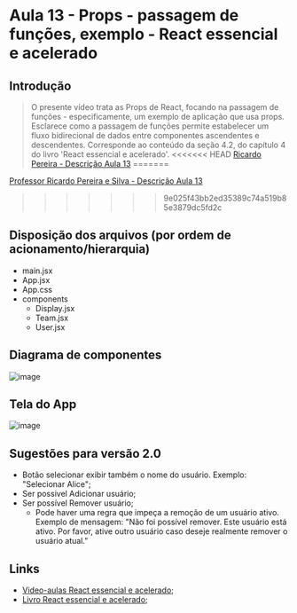 # Aula 13 - Props - passagem de funções, exemplo - React essencial e acelerado

## Introdução
> O presente vídeo trata as Props de React, focando na passagem de funções - especificamente, um exemplo de aplicação que usa props. Esclarece como a passagem de funções permite estabelecer um fluxo bidirecional de dados entre componentes ascendentes e descendentes. Corresponde ao conteúdo da seção 4.2, do capítulo 4 do livro 'React essencial e acelerado'.
<<<<<<< HEAD
[Ricardo Pereira - Descrição Aula 13](https://www.youtube.com/watch?v=FgGBzl9kZXw&t=694s&ab_channel=ModelagemOrientadaaObjetoscomUML)
=======
> 
[Professor Ricardo Pereira e Silva - Descrição Aula 13](https://www.youtube.com/watch?v=FgGBzl9kZXw&t=694s&ab_channel=ModelagemOrientadaaObjetoscomUML)
>>>>>>> 9e025f43bb2ed35389c74a519b85e3879dc5fd2c

## Disposição dos arquivos (por ordem de acionamento/hierarquia)
- main.jsx
- App.jsx
- App.css
- components
  - Display.jsx
  - Team.jsx
  - User.jsx

 ## Diagrama de componentes 
 ![image](https://github.com/wfrsilva/React-essencial-e-acelerado/assets/8933834/77f5e1c7-ae0a-4fcb-85f2-930524044f4e)

 ## Tela do App
 ![image](https://github.com/wfrsilva/React-essencial-e-acelerado/assets/8933834/e6220fb3-02a6-4f8c-88b7-bee33cc8aed6)

 ## Sugestões para versão 2.0
- Botão selecionar exibir também o nome do usuário. Exemplo: "Selecionar Alice";
- Ser possivel Adicionar usuário;
- Ser possível Remover usuário;
  - Pode haver uma regra que impeça a remoção de um usuário ativo. Exemplo de mensagem: "Não foi possível remover. Este usuário está ativo. Por favor, ative outro usuário caso deseje realmente remover o usuário atual." 

## Links
- [Video-aulas React essencial e acelerado](https://www.youtube.com/watch?v=Wdto4xO981g&list=PLQb3t1uw-rpFCJlfyglJkJ_8Zz_gMIa7A&index=1&ab_channel=ModelagemOrientadaaObjetoscomUML);
- [Livro React essencial e acelerado](https://www.amazon.com.br/React-essencial-acelerado-Ricardo-Pereira-ebook/dp/B0CS4MT24K/ref=sr_1_1?crid=KYMXD3Y1SRYA&keywords=react+essencial+e+acelerado&qid=1705929956&sprefix=react+essen%2Caps%2C191&sr=8-1);
